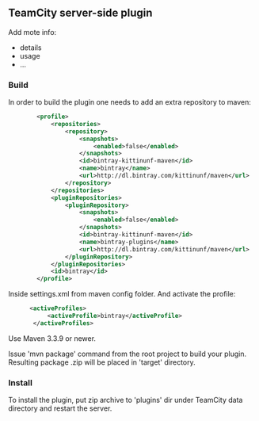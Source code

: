 ## TeamCity server-side plugin

Add mote info:
- details
- usage
- ...

### Build
In order to build the plugin one needs to add an extra repository to maven:
```xml
        <profile>
            <repositories>
                <repository>
                    <snapshots>
                        <enabled>false</enabled>
                    </snapshots>
                    <id>bintray-kittinunf-maven</id>
                    <name>bintray</name>
                    <url>http://dl.bintray.com/kittinunf/maven</url>
                </repository>
            </repositories>
            <pluginRepositories>
                <pluginRepository>
                    <snapshots>
                        <enabled>false</enabled>
                    </snapshots>
                    <id>bintray-kittinunf-maven</id>
                    <name>bintray-plugins</name>
                    <url>http://dl.bintray.com/kittinunf/maven</url>
                </pluginRepository>
            </pluginRepositories>
            <id>bintray</id>
        </profile>
```        
Inside settings.xml from maven config folder. And activate the profile:
 ```xml
       <activeProfiles>
            <activeProfile>bintray</activeProfile>
        </activeProfiles>
 ```
 Use Maven 3.3.9 or newer.

Issue 'mvn package' command from the root project to build your plugin. Resulting package <artifactId>.zip will be placed in 'target' directory. 
 
### Install
To install the plugin, put zip archive to 'plugins' dir under TeamCity data directory and restart the server.

 
